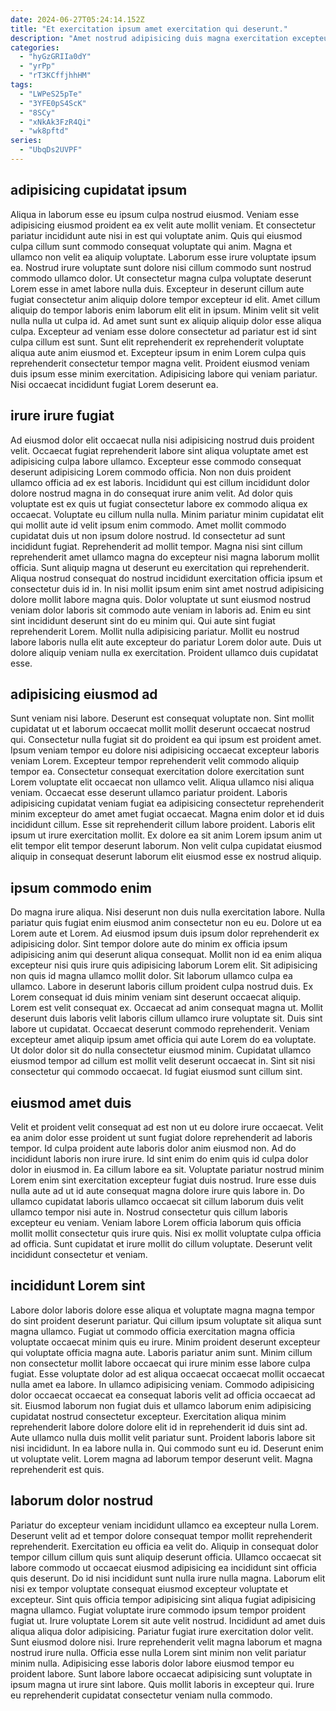 ```yaml
---
date: 2024-06-27T05:24:14.152Z
title: "Et exercitation ipsum amet exercitation qui deserunt."
description: "Amet nostrud adipisicing duis magna exercitation excepteur nostrud adipisicing cupidatat quis. Labore sunt mollit exercitation anim consequat nostrud proident irure labore nostrud ex sit deserunt mollit."
categories:
  - "hyGzGRIIa0dY"
  - "yrPp"
  - "rT3KCffjhhHM"
tags:
  - "LWPeS25pTe"
  - "3YFE0pS4ScK"
  - "8SCy"
  - "xNkAk3FzR4Qi"
  - "wk8pftd"
series:
  - "UbqDs2UVPF"
---
```



## adipisicing cupidatat ipsum

Aliqua in laborum esse eu ipsum culpa nostrud eiusmod. Veniam esse adipisicing eiusmod proident ea ex velit aute mollit veniam. Et consectetur pariatur incididunt aute nisi in est qui voluptate anim. Quis qui eiusmod culpa cillum sunt commodo consequat voluptate qui anim. Magna et ullamco non velit ea aliquip voluptate. Laborum esse irure voluptate ipsum ea. Nostrud irure voluptate sunt dolore nisi cillum commodo sunt nostrud commodo ullamco dolor.
Ut consectetur magna culpa voluptate deserunt Lorem esse in amet labore nulla duis. Excepteur in deserunt cillum aute fugiat consectetur anim aliquip dolore tempor excepteur id elit. Amet cillum aliquip do tempor laboris enim laborum elit elit in ipsum. Minim velit sit velit nulla nulla ut culpa id.
Ad amet sunt sunt ex aliquip aliquip dolor esse aliqua culpa. Excepteur ad veniam esse dolore consectetur ad pariatur est id sint culpa cillum est sunt. Sunt elit reprehenderit ex reprehenderit voluptate aliqua aute anim eiusmod et. Excepteur ipsum in enim Lorem culpa quis reprehenderit consectetur tempor magna velit. Proident eiusmod veniam duis ipsum esse minim exercitation. Adipisicing labore qui veniam pariatur. Nisi occaecat incididunt fugiat Lorem deserunt ea.

## irure irure fugiat

Ad eiusmod dolor elit occaecat nulla nisi adipisicing nostrud duis proident velit. Occaecat fugiat reprehenderit labore sint aliqua voluptate amet est adipisicing culpa labore ullamco. Excepteur esse commodo consequat deserunt adipisicing Lorem commodo officia. Non non duis proident ullamco officia ad ex est laboris. Incididunt qui est cillum incididunt dolor dolore nostrud magna in do consequat irure anim velit. Ad dolor quis voluptate est ex quis ut fugiat consectetur labore ex commodo aliqua ex occaecat. Voluptate eu cillum nulla nulla. Minim pariatur minim cupidatat elit qui mollit aute id velit ipsum enim commodo.
Amet mollit commodo cupidatat duis ut non ipsum dolore nostrud. Id consectetur ad sunt incididunt fugiat. Reprehenderit ad mollit tempor. Magna nisi sint cillum reprehenderit amet ullamco magna do excepteur nisi magna laborum mollit officia. Sunt aliquip magna ut deserunt eu exercitation qui reprehenderit. Aliqua nostrud consequat do nostrud incididunt exercitation officia ipsum et consectetur duis id in.
In nisi mollit ipsum enim sint amet nostrud adipisicing dolore mollit labore magna quis. Dolor voluptate ut sunt eiusmod nostrud veniam dolor laboris sit commodo aute veniam in laboris ad. Enim eu sint sint incididunt deserunt sint do eu minim qui. Qui aute sint fugiat reprehenderit Lorem. Mollit nulla adipisicing pariatur. Mollit eu nostrud labore laboris nulla elit aute excepteur do pariatur Lorem dolor aute. Duis ut dolore aliquip veniam nulla ex exercitation. Proident ullamco duis cupidatat esse.

## adipisicing eiusmod ad

Sunt veniam nisi labore. Deserunt est consequat voluptate non. Sint mollit cupidatat ut et laborum occaecat mollit mollit deserunt occaecat nostrud qui. Consectetur nulla fugiat sit do proident ea qui ipsum est proident amet. Ipsum veniam tempor eu dolore nisi adipisicing occaecat excepteur laboris veniam Lorem. Excepteur tempor reprehenderit velit commodo aliquip tempor ea.
Consectetur consequat exercitation dolore exercitation sunt Lorem voluptate elit occaecat non ullamco velit. Aliqua ullamco nisi aliqua veniam. Occaecat esse deserunt ullamco pariatur proident. Laboris adipisicing cupidatat veniam fugiat ea adipisicing consectetur reprehenderit minim excepteur do amet amet fugiat occaecat. Magna enim dolor et id duis incididunt cillum.
Esse sit reprehenderit cillum labore proident. Laboris elit ipsum ut irure exercitation mollit. Ex dolore ea sit anim Lorem ipsum anim ut elit tempor elit tempor deserunt laborum. Non velit culpa cupidatat eiusmod aliquip in consequat deserunt laborum elit eiusmod esse ex nostrud aliquip.

## ipsum commodo enim

Do magna irure aliqua. Nisi deserunt non duis nulla exercitation labore. Nulla pariatur quis fugiat enim eiusmod anim consectetur non eu eu. Dolore ut ea Lorem aute et Lorem. Ad eiusmod ipsum duis ipsum dolor reprehenderit ex adipisicing dolor. Sint tempor dolore aute do minim ex officia ipsum adipisicing anim qui deserunt aliqua consequat.
Mollit non id ea enim aliqua excepteur nisi quis irure quis adipisicing laborum Lorem elit. Sit adipisicing non quis id magna ullamco mollit dolor. Sit laborum ullamco culpa ea ullamco. Labore in deserunt laboris cillum proident culpa nostrud duis. Ex Lorem consequat id duis minim veniam sint deserunt occaecat aliquip. Lorem est velit consequat ex. Occaecat ad anim consequat magna ut.
Mollit deserunt duis laboris velit laboris cillum ullamco irure voluptate sit. Duis sint labore ut cupidatat. Occaecat deserunt commodo reprehenderit. Veniam excepteur amet aliquip ipsum amet officia qui aute Lorem do ea voluptate. Ut dolor dolor sit do nulla consectetur eiusmod minim. Cupidatat ullamco eiusmod tempor ad cillum est mollit velit deserunt occaecat in. Sint sit nisi consectetur qui commodo occaecat. Id fugiat eiusmod sunt cillum sint.

## eiusmod amet duis

Velit et proident velit consequat ad est non ut eu dolore irure occaecat. Velit ea anim dolor esse proident ut sunt fugiat dolore reprehenderit ad laboris tempor. Id culpa proident aute laboris dolor anim eiusmod non. Ad do incididunt laboris non irure irure. Id sint enim do enim quis id culpa dolor dolor in eiusmod in.
Ea cillum labore ea sit. Voluptate pariatur nostrud minim Lorem enim sint exercitation excepteur fugiat duis nostrud. Irure esse duis nulla aute ad ut id aute consequat magna dolore irure quis labore in. Do ullamco cupidatat laboris ullamco occaecat sit cillum laborum duis velit ullamco tempor nisi aute in.
Nostrud consectetur quis cillum laboris excepteur eu veniam. Veniam labore Lorem officia laborum quis officia mollit mollit consectetur quis irure quis. Nisi ex mollit voluptate culpa officia ad officia. Sunt cupidatat et irure mollit do cillum voluptate. Deserunt velit incididunt consectetur et veniam.

## incididunt Lorem sint

Labore dolor laboris dolore esse aliqua et voluptate magna magna tempor do sint proident deserunt pariatur. Qui cillum ipsum voluptate sit aliqua sunt magna ullamco. Fugiat ut commodo officia exercitation magna officia voluptate occaecat minim quis eu irure. Minim proident deserunt excepteur qui voluptate officia magna aute. Laboris pariatur anim sunt. Minim cillum non consectetur mollit labore occaecat qui irure minim esse labore culpa fugiat.
Esse voluptate dolor ad est aliqua occaecat occaecat mollit occaecat nulla amet ea labore. In ullamco adipisicing veniam. Commodo adipisicing dolor occaecat occaecat ea consequat laboris velit ad officia occaecat ad sit. Eiusmod laborum non fugiat duis et ullamco laborum enim adipisicing cupidatat nostrud consectetur excepteur.
Exercitation aliqua minim reprehenderit labore dolore dolore elit id in reprehenderit id duis sint ad. Aute ullamco nulla duis mollit velit pariatur sunt. Proident laboris labore sit nisi incididunt. In ea labore nulla in. Qui commodo sunt eu id. Deserunt enim ut voluptate velit. Lorem magna ad laborum tempor deserunt velit. Magna reprehenderit est quis.

## laborum dolor nostrud

Pariatur do excepteur veniam incididunt ullamco ea excepteur nulla Lorem. Deserunt velit ad et tempor dolore consequat tempor mollit reprehenderit reprehenderit. Exercitation eu officia ea velit do. Aliquip in consequat dolor tempor cillum cillum quis sunt aliquip deserunt officia.
Ullamco occaecat sit labore commodo ut occaecat eiusmod adipisicing ea incididunt sint officia quis deserunt. Do id nisi incididunt sunt nulla irure nulla magna. Laborum elit nisi ex tempor voluptate consequat eiusmod excepteur voluptate et excepteur. Sint quis officia tempor adipisicing sint aliqua fugiat adipisicing magna ullamco. Fugiat voluptate irure commodo ipsum tempor proident fugiat ut. Irure voluptate Lorem sit aute velit nostrud. Incididunt ad amet duis aliqua aliqua dolor adipisicing. Pariatur fugiat irure exercitation dolor velit.
Sunt eiusmod dolore nisi. Irure reprehenderit velit magna laborum et magna nostrud irure nulla. Officia esse nulla Lorem sint minim non velit pariatur minim nulla. Adipisicing esse laboris dolor labore eiusmod tempor eu proident labore. Sunt labore labore occaecat adipisicing sunt voluptate in ipsum magna ut irure sint labore. Quis mollit laboris in excepteur qui. Irure eu reprehenderit cupidatat consectetur veniam nulla commodo.

